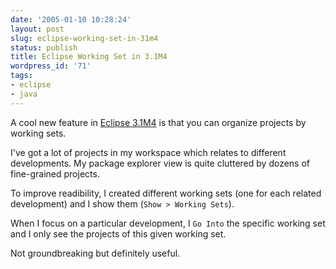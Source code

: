 ```yaml
---
date: '2005-01-10 10:28:24'
layout: post
slug: eclipse-working-set-in-31m4
status: publish
title: Eclipse Working Set in 3.1M4
wordpress_id: '71'
tags:
- eclipse
- java
---
```


A cool new feature in [Eclipse 3.1M4](http://download.eclipse.org/downloads/drops/S-3.1M4-200412162000/eclipse-news-part1-M4.html) is that you can organize projects by working sets.





I've got a lot of projects in my workspace which relates to different developments. My package explorer view is quite cluttered by dozens of fine-grained projects.  

To improve readibility, I created different working sets (one for each related development) and I show them (`Show > Working Sets`).  

When I focus on a particular development, I `Go Into` the specific working set and I only see the projects of this given working set.




Not groundbreaking but definitely useful.
